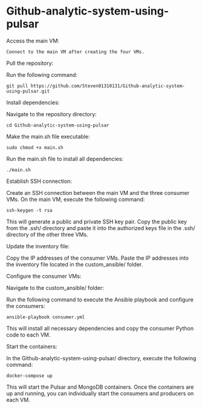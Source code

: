 # Github-analytic-system-using-pulsar

Access the main VM:

    Connect to the main VM after creating the four VMs.

Pull the repository:

Run the following command:

    git pull https://github.com/Steven01310131/Github-analytic-system-using-pulsar.git


Install dependencies:


Navigate to the repository directory:

    cd Github-analytic-system-using-pulsar

Make the main.sh file executable:

    sudo chmod +x main.sh

Run the main.sh file to install all dependencies:

    ./main.sh

Establish SSH connection:

Create an SSH connection between the main VM and the three consumer VMs.
On the main VM, execute the following command:

    ssh-keygen -t rsa

This will generate a public and private SSH key pair.
Copy the public key from the .ssh/ directory and paste it into the authorized keys file in the .ssh/ directory of the other three VMs.

Update the inventory file:

Copy the IP addresses of the consumer VMs.
Paste the IP addresses into the inventory file located in the custom_ansible/ folder.

Configure the consumer VMs:

Navigate to the custom_ansible/ folder:

Run the following command to execute the Ansible playbook and configure the consumers:

    ansible-playbook consumer.yml

This will install all necessary dependencies and copy the consumer Python code to each VM.

Start the containers:

In the Github-analytic-system-using-pulsar/ directory, execute the following command:

    docker-compose up

This will start the Pulsar and MongoDB containers.
Once the containers are up and running, you can individually start the consumers and producers on each VM.
